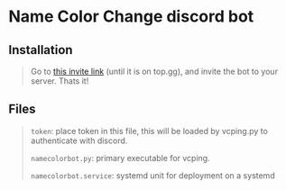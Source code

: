 # Name Color Change discord bot

## Installation
> Go to [this invite link](https://discord.com/oauth2/authorize?client_id=843213927285784576&permissions=268435456&scope=bot%20applications.commands) (until it is on top.gg), and invite the bot to your server. Thats it!

## Files
> `token`: place token in this file, this will be loaded by vcping.py to authenticate
with discord.
>
> `namecolorbot.py`: primary executable for vcping.
>
> `namecolorbot.service`: systemd unit for deployment on a systemd
